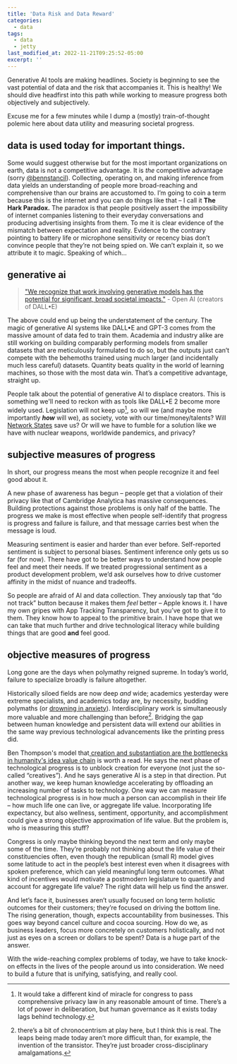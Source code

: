 ```yaml
---
title: 'Data Risk and Data Reward'
categories:
  - data
tags:
  - data
  - jetty
last_modified_at: 2022-11-21T09:25:52-05:00
excerpt: ''
---
```


Generative AI tools are making headlines. Society is beginning to see the vast potential of data and the risk that accompanies it. This is healthy! We should dive headfirst into this path while working to measure progress both objectively and subjectively.

Excuse me for a few minutes while I dump a (mostly) train-of-thought polemic here about data utility and measuring societal progress.

## **data is used today for important things.**

Some would suggest otherwise but for the most important organizations on earth, data is not a competitive advantage. It is _the_ competitive advantage (sorry [@bennstancil](https://benn.substack.com/p/do-data-driven-companies-win)). Collecting, operating on, and making inference from data yields an understanding of people more broad-reaching and comprehensive than our brains are accustomed to. I’m going to coin a term because this is the internet and you can do things like that – I call it **The Hark Paradox.** The paradox is that people positively assert the impossibility of internet companies listening to their everyday conversations and producing advertising insights from them. To me it is clear evidence of the mismatch between expectation and reality. Evidence to the contrary pointing to battery life or microphone sensitivity or recency bias don’t convince people that they’re not being spied on. We can’t explain it, so we attribute it to magic. Speaking of which…

## **generative ai**

> ["We recognize that work involving generative models has the potential for significant, broad societal impacts."](https://openai.com/blog/dall-e/) - Open AI (creators of DALL•E)

The above could end up being the understatement of the century. The magic of generative AI systems like DALL•E and GPT-3 comes from the massive amount of data fed to train them. Academia and industry alike are still working on building comparably performing models from smaller datasets that are meticulously formulated to do so, but the outputs just can’t compete with the behemoths trained using much larger (and incidentally much less careful) datasets. Quantity beats quality in the world of learning machines, so those with the most data win. That’s a competitive advantage, straight up.

People talk about the potential of generative AI to displace creators. This is something we'll need to reckon with as tools like DALL•E 2 become more widely used. Legislation will not keep up[^1], so will we (and maybe more importantly **_how_** will we), as society, vote with our time/money/talents? Will[ Network States](https://thenetworkstate.com/) save us? Or will we have to fumble for a solution like we have with nuclear weapons, worldwide pandemics, and privacy?

## **subjective measures of progress**

In short, our progress means the most when people recognize it and feel good about it.

A new phase of awareness has begun – people get that a violation of their privacy like that of Cambridge Analytica has massive consequences. Building protections against those problems is only half of the battle. The progress we make is most effective when people self-identify that progress is progress and failure is failure, and that message carries best when the message is loud.

Measuring sentiment is easier and harder than ever before. Self-reported sentiment is subject to personal biases. Sentiment inference only gets us so far (for now). There have got to be better ways to understand how people feel and meet their needs. If we treated progressional sentiment as a product development problem, we’d ask ourselves how to drive customer affinity in the midst of nuance and tradeoffs.

So people are afraid of AI and data collection. They anxiously tap that “do not track” button because it makes them _feel_ better – Apple knows it. I have my own gripes with App Tracking Transparency, but you’ve got to give it to them. They know how to appeal to the primitive brain. I have hope that we can take that much further and drive technological literacy while building things that are good **and** feel good.

## **objective measures of progress**

Long gone are the days when polymathy reigned supreme. In today’s world, failure to specialize broadly is failure altogether.

Historically siloed fields are now deep _and_ wide; academics yesterday were extreme specialists, and academics today are, by necessity, budding polymaths (or [drowning in anxiety](https://nrl.northumbria.ac.uk/id/eprint/34149/8/Campbell%20-%20Reconstructing%20my%20Identity%20AAM.pdf)). Interdisciplinary work is simultaneously more valuable and more challenging than before[^2]. Bridging the gap between human knowledge and persistent data will extend our abilities in the same way previous technological advancements like the printing press did.

Ben Thompson's model that[ creation and substantiation are the bottlenecks in humanity's idea value chain](https://tinyurl.com/bt-value-chain) is worth a read. He says the next phase of technological progress is to unblock creation for everyone (not just the so-called “creatives”). And he says generative AI is a step in that direction. Put another way, we keep human knowledge accelerating by offloading an increasing number of tasks to technology. One way we can measure technological progress is in how much a person can accomplish in their life – how much life one can live, or aggregate life value. Incorporating life expectancy, but also wellness, sentiment, opportunity, and accomplishment could give a strong objective approximation of life value. But the problem is, who is measuring this stuff?

Congress is only maybe thinking beyond the next term and only maybe some of the time. They’re probably not thinking about the life value of their constituencies often, even though the republican (small R) model gives some latitude to act in the people’s best interest even when it disagrees with spoken preference, which can yield meaningful long term outcomes. What kind of incentives would motivate a postmodern legislature to quantify and account for aggregate life value? The right data will help us find the answer.

And let’s face it, businesses aren’t usually focused on long term holistic outcomes for their customers; they’re focused on driving the bottom line. The rising generation, though, expects accountability from businesses. This goes way beyond cancel culture and cocoa sourcing. How do we, as business leaders, focus more concretely on customers holistically, and not just as eyes on a screen or dollars to be spent? Data is a huge part of the answer.

With the wide-reaching complex problems of today, we have to take knock-on effects in the lives of the people around us into consideration. We need to build a future that is unifying, satisfying, and really cool.

[^1]: It would take a different kind of miracle for congress to pass comprehensive privacy law in any reasonable amount of time. There’s a lot of power in deliberation, but human governance as it exists today lags behind technology.
[^2]: there’s a bit of chronocentrism at play here, but I think this is real. The leaps being made today aren’t more difficult than, for example, the invention of the transistor. They’re just broader cross-disciplinary amalgamations.
